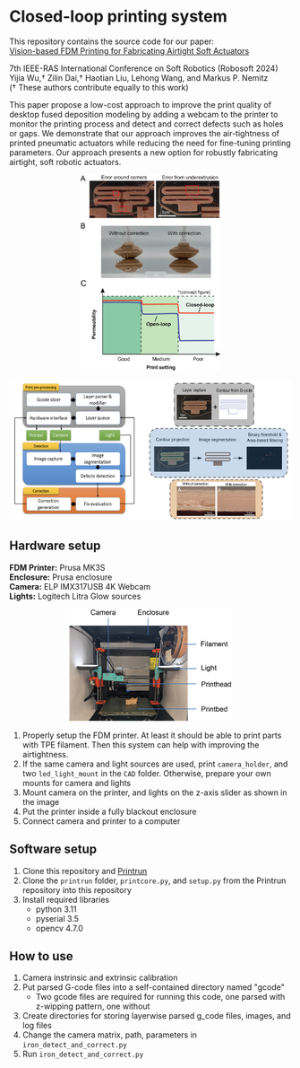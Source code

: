 # Closed-loop printing system


This repository contains the source code for our paper:  
[Vision-based FDM Printing for Fabricating Airtight Soft Actuators](https://arxiv.org/abs/2312.01135)

7th IEEE-RAS International Conference on Soft Robotics (Robosoft 2024)  
Yijia Wu,${\dagger}$ Zilin Dai,${\dagger}$ Haotian Liu, Lehong Wang, and Markus P. Nemitz  
(${\dagger}$ These authors contribute equally to this work)

This paper propose a low-cost approach to improve the print quality of desktop fused deposition modeling by adding a webcam to the printer to monitor the printing process and detect and correct defects such as holes or gaps. We demonstrate that our approach improves the air-tightness of printed pneumatic actuators while reducing the need for fine-tuning printing parameters. Our approach presents a new option for robustly fabricating airtight, soft robotic actuators.

<p align="center">
<img src="pictures/robosoft_fig1_v6.png" height="350rm">
</p>
<p align="center">
<img src="pictures/workflow_diagram.png" height="250rm">
</p>

## Hardware setup
**FDM Printer:** Prusa MK3S  
**Enclosure:** Prusa enclosure  
**Camera:** ELP IMX317USB 4K Webcam  
**Lights:** Logitech Litra Glow sources

<p align="center">
  <img src="pictures/robosoft_fig5_v1.png" height="200rm">
</p>


1. Properly setup the FDM printer. At least it should be able to print parts with TPE filament. Then this system can help with improving the airtightness.
2. If the same camera and light sources are used, print `camera_holder`, and two `led_light_mount` in the `CAD` folder. Otherwise, prepare your own mounts for camera and lights
3. Mount camera on the printer, and lights on the z-axis slider as shown in the image
4. Put the printer inside a fully blackout enclosure
5. Connect camera and printer to a computer


## Software setup
1. Clone this repository and [Printrun](https://github.com/kliment/Printrun)
2. Clone the `printrun` folder, `printcore.py`, and `setup.py` from the Printrun repository into this repository
3. Install required libraries
    * python 3.11
    * pyserial 3.5
    * opencv 4.7.0

## How to use

1. Camera instrinsic and extrinsic calibration
2. Put parsed G-code files into a self-contained directory named "gcode"
    * Two gcode files are required for running this code, one parsed with z-wipping pattern, one without
3. Create directories for storing layerwise parsed g_code files, images, and log files
4. Change the camera matrix, path, parameters in `iron_detect_and_correct.py`
5. Run `iron_detect_and_correct.py`